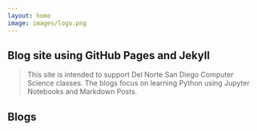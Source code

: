 ```yaml
---
layout: home
image: images/logo.png
---
```


## Blog site using GitHub Pages and Jekyll
> This site is intended to support Del Norte San Diego Computer Science classes.  The blogs focus on learning Python using Jupyter Notebooks and Markdown Posts.


## Blogs


